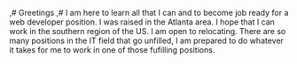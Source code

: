 ,# Greetings
,# I am here to learn all that I can and to become job ready for a web developer position. I was raised in the Atlanta area. I hope that I can work in the southern region of the US. I am open to relocating. There are so many positions in the IT field that go unfilled, I am prepared to do whatever it takes for me to work in one of those fufilling positions. 
